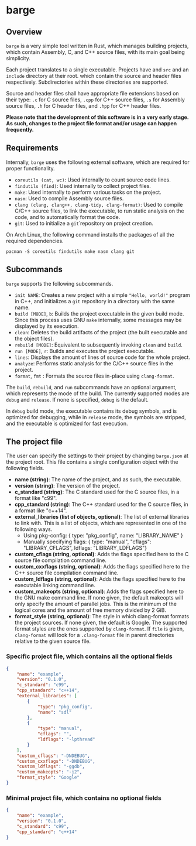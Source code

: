 # barge

## Overview

`barge` is a very simple tool written in Rust, which manages building projects,
which contain Assembly, C, and C++ source files, with its main goal being
simplicity.

Each project translates to a single executable. Projects have and `src` and an
`include` directory at their root. which contain the source and header files
respectively. Subdirectories within these directories are supported.

Source and header files shall have appropriate file extensions based on their
type: `.c` for C source files, `.cpp` for C++ source files, `.s` for Assembly
source files, `.h` for C header files, and `.hpp` for C++ header files.

**Please note that the development of this software is in a very early stage.
As such, changes to the project file format and/or usage can happen
frequently.**

## Requirements

Internally, `barge` uses the following external software, which are required
for proper functionality.

- `coreutils (cat, wc)`: Used internally to count source code lines.
- `findutils (find)`: Used internally to collect project files.
- `make`: Used internally to perform various tasks on the project.
- `nasm`: Used to compile Assembly source files.
- `clang (clang, clang++, clang-tidy, clang-format)`: Used to compile C/C++
  source files, to link the executable, to run static analysis on the code, and
  to automatically format the code.
- `git`: Used to initialize a `git`˙repository on project creation.

On Arch Linux, the following command installs the packages of all the required
dependencies.

`pacman -S coreutils findutils make nasm clang git`

## Subcommands

`barge` supports the following subcommands.

- `init NAME`: Creates a new project with a simple `"Hello, world!"` program
  in C++, and initializes a `git` repository in a directory with the same name.
- `build [MODE]`, `b`: Builds the project executable in the given build mode. Since
  this process uses GNU `make` internally, some messages may be displayed by
  its execution.
- `clean`: Deletes the build artifacts of the project (the built executable and
  the object files).
- `rebuild [MODE]`: Equivalent to subsequently invoking `clean` and `build`.
- `run [MODE]`, `r`: Builds and executes the project executable.
- `lines`: Displays the amount of lines of source code for the whole project.
- `analyze`: Performs static analysis for the C/C++ source files in the project.
- `format`, `fmt` : Formats the source files in-place using `clang-format`.

The `build`, `rebuild`, and `run` subcommands have an optional argument, which
represents the mode of the build. The currently supported modes are `debug` and
`release`. If none is specified, `debug` is the default.

In `debug` build mode, the executable contains its debug symbols, and is
optimized for debugging, while in `release` mode, the symbols are stripped, and
the executable is optimized for fast execution.

## The project file

The user can specify the settings to their project by changing `barge.json` at
the project root. This file contains a single configuration object with the
following fields.

- **name (string)**:
  The name of the project, and as such, the executable.
- **version (string)**:
  The version of the project.
- **c_standard (string)**:
  The C standard used for the C source files, in a format like "c99".
- **cpp_standard (string)**:
  The C++ standard used for the C source files, in a format like "c++14".
- **external_libraries (list of objects, optional)**:
  The list of external libraries to link with. This is a list of objects, which
  are represented in one of the following ways.
  - Using pkg-config: { type: "pkg_config", name: "LIBRARY_NAME" }
  - Manually specifying flags: { type: "manual", "cflags": "LIBRARY_CFLAGS", ldflags: "LIBRARY_LDFLAGS"}
- **custom_cflags (string, optional)**:
  Adds the flags specified here to the C source file compilation command line.
- **custom_cxxflags (string, optional)**:
  Adds the flags specified here to the C++ source file compilation command line.
- **custom_ldflags (string, optional)**:
  Adds the flags specified here to the executable linking command line.
- **custom_makeopts (string, optional)**:
  Adds the flags specified here to the GNU make command line. If none given, the default makeopts
  will only specify the amount of parallel jobs. This is the minimum of the logical cores and the
  amount of free memory divided by 2 GiB.
- **format_style (string, optional)**:
  The style in which clang-format formats the project sources. If none given, the default is Google.
  The supported format styles are the ones supported by `clang-format`. If `file` is given,
  `clang-format` will look for a `.clang-format` file in parent directories relative to the given
  source file.

### Specific project file, which contains all the optional fields

```json
{
    "name": "example",
    "version": "0.1.0",
    "c_standard": "c99",
    "cpp_standard": "c++14",
    "external_libraries": [
        {
            "type": "pkg_config",
            "name": "sdl"
        },
        {
            "type": "manual",
            "cflags": "",
            "ldflags": "-lpthread"
        }
    ],
    "custom_cflags": "-DNDEBUG",
    "custom_cxxflags": "-DNDEBUG",
    "custom_ldflags": "-ggdb",
    "custom_makeopts": "-j2",
    "format_style": "Google"
}
```

### Minimal project file, which contains no optional fields

```json
{
    "name": "example",
    "version": "0.1.0",
    "c_standard": "c99",
    "cpp_standard": "c++14"
}
```

